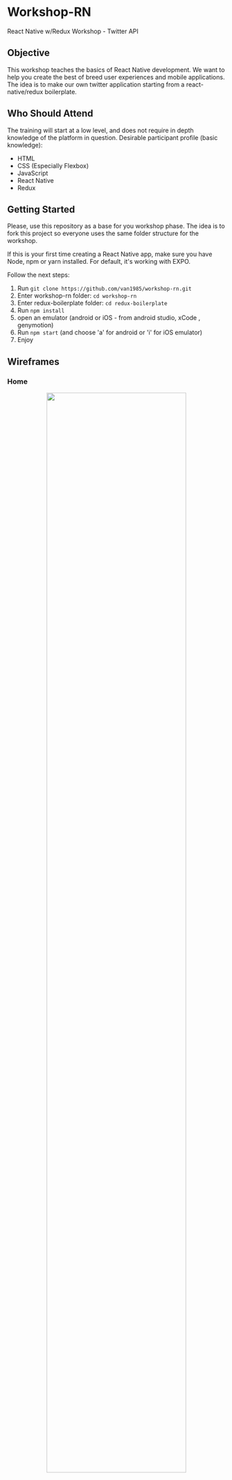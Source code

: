# Workshop-RN
React Native w/Redux Workshop - Twitter API

## Objective
This workshop teaches the basics of React Native development. We want to help you create the best of breed user experiences and mobile applications. The idea is to make our own twitter application starting from a react-native/redux boilerplate. 

##  Who Should Attend
The training will start at a low level, and does not require in depth knowledge of the platform in question. Desirable participant profile (basic knowledge): 
- HTML
- CSS (Especially Flexbox)
- JavaScript
- React Native
- Redux

## Getting Started

Please, use this repository as a base for you workshop phase. The idea is to fork this project so everyone uses the same folder structure for the workshop.

If this is your first time creating a React Native app, make sure you have Node, npm or yarn installed. For default, it's working with EXPO.

Follow the next steps: 

1. Run `git clone https://github.com/van1985/workshop-rn.git`
2. Enter workshop-rn folder: `cd workshop-rn`
3. Enter redux-boilerplate folder: `cd redux-boilerplate`
4. Run `npm install`
5. open an emulator (android or iOS - from android studio, xCode , genymotion)
6. Run `npm start` (and choose 'a' for android or 'i' for iOS emulator)
7. Enjoy

## Wireframes

### Home

<p align="center">
  <img height="80%" width="80%" src="https://github.com/van1985/workshop-rn/blob/master/wireframes/home.png">
</p>

### Twitter Details

<p align="center">
  <img height="40%" width="40%" src="https://github.com/van1985/workshop-rn/blob/master/wireframes/tweet_details.png">
</p>

### Search & Trends

<p align="center">
  <img height="80%" width="80%" src="https://github.com/van1985/workshop-rn/blob/master/wireframes/search_1.png">
</p>
<p align="center">
  <img height="80%" width="80%" src="https://github.com/van1985/workshop-rn/blob/master/wireframes/search_2.png">
</p>

### Configuration

<p align="center">
  <img height="40%" width="40%" src="https://github.com/van1985/workshop-rn/blob/master/wireframes/configuration.png">
</p>


## Stories

1. **As a user ,I want to see my twitter timeline.**

2. **As a user, I want to see my twitter timele  (with infinite scroll).**

3. **As a user, I want to see a specific twitter details.**

4. **As a user, I want to see my country trends.**

5. **As a user, I want to search on twitter to quickly find news and events.**

6. **As a user, I want to see all the results for a specific search (with infinite scroll).**

7. **As a user, I want to configure what I want to see in my twitter timeline. This configuration must be reflected in the home section.**

8. **As a user, I want to use the app in Android & iOS Platform**

## Some tips...

* Use flatlist component for develop the different lists.
* Use ActivityIndicator for develop loading component. Make a specific component, so you can reuse it. 
* Use propTypes property for typechecking on the props for a component.
* Use the _base.js file to save all colors and attributes that are cross to the application.
 
## Set Up Twitter Server

1. Open the console
2. Enter inside `server` folder
3. Execute the command `node server` in the console
3. Open the browser and type `localhost:8080`
4. Should see this text on the brower `Twitter API is running...`

The endpoints availables are:

### GET statuses / home_timeline

endpoint: /timeline?count=100

Returns a collection of the most recent Tweets posted by the authenticating user and the users they follow.

#### Parameters

**count (optional)**: Specifies the number of records to retrieve. Must be less than or equal to 200. Defaults to 20. The value of count is best thought of as a limit to the number of tweets to return because suspended or deleted content is removed after the count has been applied.

### GET trends/place

endpoint: /trends?id=23424747

Returns the top 50 trending topics for a specific WOEID, if trending information is available for it.

#### Parameters

**id (required)**: The Yahoo! Where On Earth ID of the location to return trending information for. Global information is available by using 1 as the WOEID .

### GET search/tweets

endpoint: /search?q=TanBionicaCocaColaFM

Returns a collection of relevant Tweets matching a specified query.. This search API searches against a sampling of recent Tweets published in the past 7 days. Part of the 'public' set of APIs.

#### Parameters

**q (required)**: A UTF-8, URL-encoded search query of 500 characters maximum, including operators. Queries may additionally be limited by complexity.

### GET statuses/show/:id

endpoint: show?id=1011417658833551361 (id_str)

Returns a single Tweet, specified by the id parameter. The Tweet’s author will also be embedded within the Tweet.

#### Parameters

**id** (required): The numerical ID of the desired Tweet.
